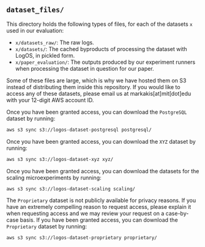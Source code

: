 ## `dataset_files/`

This directory holds the following types of files, for each of the datasets `x` used in our evaluation:
- `x/datasets_raw/`: The raw logs.
- `x/datasets/`: The cached byproducts of processing the dataset with LogOS, in pickled form.
- `x/paper_evaluation/`: The outputs produced by our experiment runners when processing the dataset in question for our paper.

Some of these files are large, which is why we have hosted them on S3 instead of distributing them
inside this repository. If you would like to access any of these datasets, please email us at markakis[at]mit[dot]edu with your 12-digit AWS account ID.

Once you have been granted access, you can download the `PostgreSQL` dataset by running:
```sh
aws s3 sync s3://logos-dataset-postgresql postgresql/
```

Once you have been granted access, you can download the `XYZ` dataset by running:
```sh
aws s3 sync s3://logos-dataset-xyz xyz/
```

Once you have been granted access, you can download the datasets for the scaling microexperiments by running:
```sh
aws s3 sync s3://logos-dataset-scaling scaling/
```

The `Proprietary` dataset is not publicly available for privacy reasons. If you have an extremely compelling reason to request access, please explain it when requesting access and we may review your request on a case-by-case basis. If you have been granted access, you can download the `Proprietary` dataset by running:
```sh
aws s3 sync s3://logos-dataset-proprietary proprietary/
```
